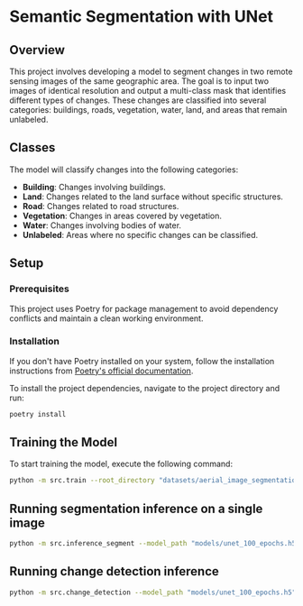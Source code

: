 # Semantic Segmentation with UNet
## Overview
This project involves developing a model to segment changes in two remote sensing images of the same geographic area. The goal is to input two images of identical resolution and output a multi-class mask that identifies different types of changes. These changes are classified into several categories: buildings, roads, vegetation, water, land, and areas that remain unlabeled.
## Classes
The model will classify changes into the following categories:
- **Building**: Changes involving buildings.
- **Land**: Changes related to the land surface without specific structures.
- **Road**: Changes related to road structures.
- **Vegetation**: Changes in areas covered by vegetation.
- **Water**: Changes involving bodies of water.
- **Unlabeled**: Areas where no specific changes can be classified.
## Setup
### Prerequisites
This project uses Poetry for package management to avoid dependency conflicts and maintain a clean working environment.
### Installation
If you don't have Poetry installed on your system, follow the installation instructions from [Poetry's official documentation](https://python-poetry.org/docs/).

To install the project dependencies, navigate to the project directory and run:
```bash
poetry install
```

## Training the Model
To start training the model, execute the following command:
```bash
python -m src.train --root_directory "datasets/aerial_image_segmentation" --save_path "models/segmentation_model.h5"
```

## Running segmentation inference on a single image
```bash
python -m src.inference_segment --model_path "models/unet_100_epochs.h5" --image_path "example_images/original_image.jpg"
```

## Running change detection inference
```bash
python -m src.change_detection --model_path "models/unet_100_epochs.h5" --original_image "example_images/original_image.jpg" --changed_image "example_images/changed_image.jpg"
```

